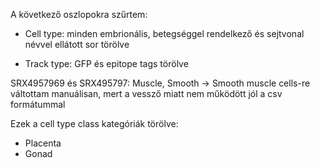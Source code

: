 A következő oszlopokra szűrtem:
- Cell type: minden embrionális, betegséggel rendelkező és sejtvonal névvel ellátott sor törölve

- Track type: GFP és epitope tags törölve

SRX4957969 és SRX495797: Muscle, Smooth -> Smooth muscle cells-re váltottam manuálisan, mert a vessző miatt nem működött jól a csv formátummal

Ezek a cell type class kategóriák törölve:
- Placenta
- Gonad
